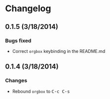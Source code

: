 # Changelog

## 0.1.5 (3/18/2014)

### Bugs fixed

* Correct `orgbox` keybinding in the README.md

## 0.1.4 (3/18/2014)

### Changes

* Rebound `orgbox` to <kbd>C-c C-s</kbd>
